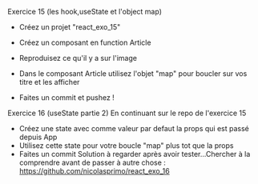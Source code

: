 Exercice 15 (les hook,useState et l'object map)
- Créez un projet "react_exo_15"
- Créez un composant en function Article
- Reproduisez ce qu'il y a sur l'image

- Dans le composant Article utilisez l'objet "map" pour boucler sur vos titre et les afficher
-  Faites un commit et pushez !

Exercice 16 (useState partie 2)
En continuant sur  le repo de l'exercice 15
- Créez une state avec comme valeur par defaut la props qui est passé depuis App
- Utilisez cette state pour votre boucle "map" plus tot que la props
- Faites un commit
Solution à regarder après avoir tester...Chercher à la comprendre avant de passer à autre chose : https://github.com/nicolasprimo/react_exo_16
